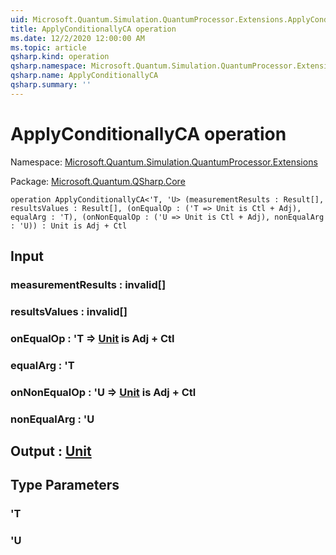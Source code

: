 ```yaml
---
uid: Microsoft.Quantum.Simulation.QuantumProcessor.Extensions.ApplyConditionallyCA
title: ApplyConditionallyCA operation
ms.date: 12/2/2020 12:00:00 AM
ms.topic: article
qsharp.kind: operation
qsharp.namespace: Microsoft.Quantum.Simulation.QuantumProcessor.Extensions
qsharp.name: ApplyConditionallyCA
qsharp.summary: ''
---
```


# ApplyConditionallyCA operation

Namespace: [Microsoft.Quantum.Simulation.QuantumProcessor.Extensions](xref:Microsoft.Quantum.Simulation.QuantumProcessor.Extensions)

Package: [Microsoft.Quantum.QSharp.Core](https://nuget.org/packages/Microsoft.Quantum.QSharp.Core)




```qsharp
operation ApplyConditionallyCA<'T, 'U> (measurementResults : Result[], resultsValues : Result[], (onEqualOp : ('T => Unit is Ctl + Adj), equalArg : 'T), (onNonEqualOp : ('U => Unit is Ctl + Adj), nonEqualArg : 'U)) : Unit is Adj + Ctl
```


## Input

### measurementResults : __invalid<Result>__[]




### resultsValues : __invalid<Result>__[]




### onEqualOp : 'T => [Unit](xref:microsoft.quantum.lang-ref.unit)  is Adj + Ctl




### equalArg : 'T




### onNonEqualOp : 'U => [Unit](xref:microsoft.quantum.lang-ref.unit)  is Adj + Ctl




### nonEqualArg : 'U





## Output : [Unit](xref:microsoft.quantum.lang-ref.unit)



## Type Parameters

### 'T


### 'U

